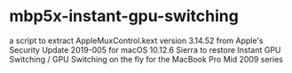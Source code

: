 # mbp5x-instant-gpu-switching
a script to extract AppleMuxControl.kext version 3.14.52 from Apple's Security Update 2019-005 for macOS 10.12.6 Sierra to restore Instant GPU Switching / GPU Switching on the fly for the MacBook Pro Mid 2009 series
